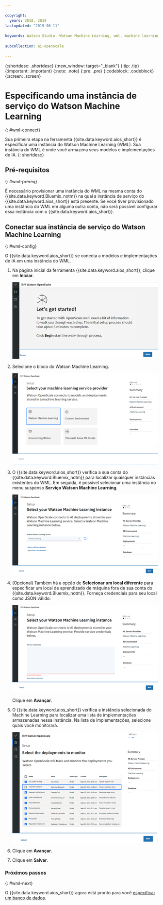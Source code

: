 ```yaml
---

copyright:
  years: 2018, 2019
lastupdated: "2019-06-11"

keywords: Watson Studio, Watson Machine Learning, wml, machine learning, services

subcollection: ai-openscale

---
```


{:shortdesc: .shortdesc}
{:new_window: target="_blank"}
{:tip: .tip}
{:important: .important}
{:note: .note}
{:pre: .pre}
{:codeblock: .codeblock}
{:screen: .screen}

# Especificando uma instância de serviço do Watson Machine Learning
{: #wml-connect}

Sua primeira etapa na ferramenta {{site.data.keyword.aios_short}} é especificar uma instância do Watson Machine Learning (WML). Sua instância do WML é onde você armazena seus modelos e implementações de IA.
{: shortdesc}

## Pré-requisitos
{: #wml-prereq}

É necessário provisionar uma instância do WML na mesma conta do {{site.data.keyword.Bluemix_notm}} na qual a instância de serviço do {{site.data.keyword.aios_short}} está presente. Se você tiver provisionado uma instância do WML em alguma outra conta, não será possível configurar essa instância com o {{site.data.keyword.aios_short}}.

## Conectar sua instância de serviço do Watson Machine Learning
{: #wml-config}

O {{site.data.keyword.aios_short}} se conecta a modelos e implementações de IA em uma instância do WML.

1.  Na página inicial da ferramenta {{site.data.keyword.aios_short}}, clique em **Iniciar**.

    ![Home page](images/gs-config-start.png)

2.  Selecione o bloco do Watson Machine Learning.

    ![Tile selection](images/connect-wml.png)

3.  O {{site.data.keyword.aios_short}} verifica a sua conta do {{site.data.keyword.Bluemix_notm}} para localizar quaisquer instâncias existentes do WML. Em seguida, é possível selecionar uma instância no menu suspenso **Serviço Watson Machine Learning**.

    ![Select WML service](images/gs-set-wml.png)

4.  (Opcional) Também há a opção de **Selecionar um local diferente** para especificar um local de aprendizado de máquina fora de sua conta do {{site.data.keyword.Bluemix_notm}}. Forneça credenciais para seu local como JSON válido:

    ![Set WML instance](images/gs-get-wml.png)

    Clique em **Avançar**.

5.  O {{site.data.keyword.aios_short}} verifica a instância selecionada do Machine Learning para localizar uma lista de implementações armazenadas nessa instância. Na lista de implementações, selecione quais você monitorará.

    ![Select deployments](images/gs-config-deploy.png)

6.  Clique em **Avançar**.
7.  Clique em **Salvar**.

### Próximos passos
{: #wml-next}

O {{site.data.keyword.aios_short}} agora está pronto para você [especificar um banco de dados](/docs/services/ai-openscale?topic=ai-openscale-connect-db).
